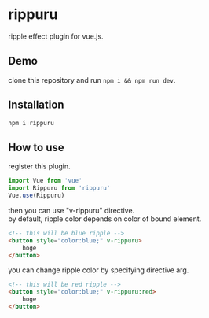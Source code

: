 # rippuru
ripple effect plugin for vue.js.

## Demo
clone this repository and run `npm i && npm run dev`.

## Installation
```cmd
npm i rippuru
```

## How to use
register this plugin.
```js
import Vue from 'vue'
import Rippuru from 'rippuru'
Vue.use(Rippuru)
```

then you can use "v-rippuru" directive.  
by default, ripple color depends on color of bound element.
```html
<!-- this will be blue ripple -->
<button style="color:blue;" v-rippuru>
    hoge
</button>
```

you can change ripple color by specifying directive arg.
```html
<!-- this will be red ripple -->
<button style="color:blue;" v-rippuru:red>
    hoge
</button>
```
